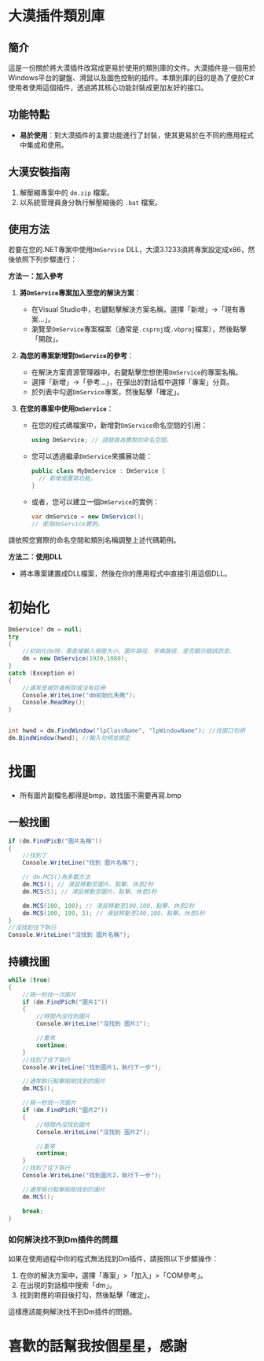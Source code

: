 # 大漠插件類別庫

## 簡介

這是一份關於將大漠插件改寫成更易於使用的類別庫的文件。大漠插件是一個用於Windows平台的鍵盤、滑鼠以及圖色控制的插件。本類別庫的目的是為了便於C#使用者使用這個插件，透過將其核心功能封裝成更加友好的接口。

## 功能特點

- **易於使用**：對大漠插件的主要功能進行了封裝，使其更易於在不同的應用程式中集成和使用。

## 大漠安裝指南

1. 解壓縮專案中的 `dm.zip` 檔案。
2. 以系統管理員身分執行解壓縮後的 `.bat` 檔案。

## 使用方法

若要在您的.NET專案中使用`DmService` DLL，大漠3.1233須將專案設定成x86，然後依照下列步驟進行：

**方法一：加入參考**

1. **將`DmService`專案加入至您的解決方案**：
   - 在Visual Studio中，右鍵點擊解決方案名稱，選擇「新增」->「現有專案…」。
   - 瀏覽至`DmService`專案檔案（通常是`.csproj`或`.vbproj`檔案），然後點擊「開啟」。

2. **為您的專案新增對`DmService`的參考**：
   - 在解決方案資源管理器中，右鍵點擊您想使用`DmService`的專案名稱。
   - 選擇「新增」->「參考…」，在彈出的對話框中選擇「專案」分頁。
   - 於列表中勾選`DmService`專案，然後點擊「確定」。

3. **在您的專案中使用`DmService`**：
   - 在您的程式碼檔案中，新增對`DmService`命名空間的引用：
     ```csharp
     using DmService; // 請替換為實際的命名空間。
     ```
   - 您可以透過繼承`DmService`來擴展功能：
     ```csharp
     public class MyDmService : DmService {
       // 新增或覆寫功能。
     }
     ```
   - 或者，您可以建立一個`DmService`的實例：
     ```csharp
     var dmService = new DmService();
     // 使用dmService實例。
     ```

請依照您實際的命名空間和類別名稱調整上述代碼範例。


**方法二：使用DLL**
   - 將本專案建置成DLL檔案，然後在你的應用程式中直接引用這個DLL。

# 初始化
```csharp
DmService? dm = null;
try
{
    //初始化dm時，需直接輸入視窗大小、圖片路徑、字典路徑、是否顯示錯誤訊息、
    dm = new DmService(1920,1080);
}
catch (Exception e)
{
    //通常是被防毒刪除或沒有註冊
    Console.WriteLine("dm初始化失敗");
    Console.ReadKey();
}


int hwnd = dm.FindWindow("lpClassName", "lpWindowName"); //找窗口句炳
dm.BindWindow(hwnd); //輸入句柄並綁定
```
# 找圖
- 所有圖片副檔名都得是bmp，故找圖不需要再寫.bmp
## 一般找圖
```csharp
if (dm.FindPicB("圖片名稱"))
{
    //找到了
    Console.WriteLine("找到 圖片名稱");

    // dm.MCS()為多載方法
    dm.MCS(); // 滑鼠移動至圖片、點擊、休息2秒
    dm.MCS(5); // 滑鼠移動至圖片、點擊、休息5秒

    dm.MCS(100, 100); // 滑鼠移動至100,100、點擊、休息2秒
    dm.MCS(100, 100, 5); // 滑鼠移動至100,100、點擊、休息5秒
}
//沒找到往下執行
Console.WriteLine("沒找到 圖片名稱");
```
## 持續找圖
```csharp
while (true)
{
    //隔一秒找一次圖片
    if (dm.FindPicR("圖片1"))
    {
        //時間內沒找到圖片
        Console.WriteLine("沒找到 圖片1");

        //重來
        continue;
    }
    //找到了往下執行
    Console.WriteLine("找到圖片1，執行下一步");

    //通常執行點擊剛剛找到的圖片
    dm.MCS();

    //隔一秒找一次圖片
    if (dm.FindPicR("圖片2"))
    {
        //時間內沒找到圖片
        Console.WriteLine("沒找到 圖片2");

        //重來
        continue;
    }
    //找到了往下執行
    Console.WriteLine("找到圖片2，執行下一步");

    //通常執行點擊剛剛找到的圖片
    dm.MCS();

    break;
}
```

### 如何解決找不到Dm插件的問題

如果在使用過程中你的程式無法找到Dm插件，請按照以下步驟操作：

1. 在你的解決方案中，選擇「專案」>「加入」>「COM參考」。
2. 在出現的對話框中搜索「dm」。
3. 找到對應的項目後打勾，然後點擊「確定」。

這樣應該能夠解決找不到Dm插件的問題。

# 喜歡的話幫我按個星星，感謝
